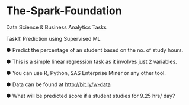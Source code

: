 # The-Spark-Foundation
Data Science & Business Analytics Tasks

Task1: Prediction using Supervised ML

● Predict the percentage of an student based on the no. of study hours.

● This is a simple linear regression task as it involves just 2 variables. 

● You can use R, Python, SAS Enterprise Miner or any other tool. 

● Data can be found at http://bit.ly/w-data

● What will be predicted score if a student studies for 9.25 hrs/ day?
